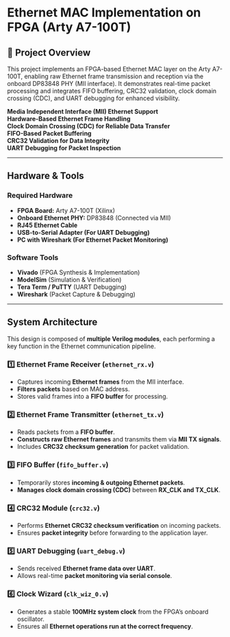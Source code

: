 # Ethernet MAC Implementation on FPGA (Arty A7-100T)

## 📌 Project Overview  
This project implements an FPGA-based Ethernet MAC layer on the Arty A7-100T, enabling raw Ethernet frame transmission and reception via the onboard DP83848 PHY (MII interface). It demonstrates real-time packet processing and integrates FIFO buffering, CRC32 validation, clock domain crossing (CDC), and UART debugging for enhanced visibility.  

 **Media Independent Interface (MII) Ethernet Support**  
 **Hardware-Based Ethernet Frame Handling**  
 **Clock Domain Crossing (CDC) for Reliable Data Transfer**  
 **FIFO-Based Packet Buffering**  
 **CRC32 Validation for Data Integrity**  
 **UART Debugging for Packet Inspection**  

---

##  **Hardware & Tools**
### **Required Hardware**
- **FPGA Board:** Arty A7-100T (Xilinx) 
- **Onboard Ethernet PHY:** DP83848 (Connected via MII)  
- **RJ45 Ethernet Cable**  
- **USB-to-Serial Adapter (For UART Debugging)**  
- **PC with Wireshark (For Ethernet Packet Monitoring)**  

###  **Software Tools**
- **Vivado** (FPGA Synthesis & Implementation)  
- **ModelSim** (Simulation & Verification)  
- **Tera Term / PuTTY** (UART Debugging)  
- **Wireshark** (Packet Capture & Debugging)  

---

## **System Architecture**
This design is composed of **multiple Verilog modules**, each performing a key function in the Ethernet communication pipeline.

### **1️⃣ Ethernet Frame Receiver (`ethernet_rx.v`)**
- Captures incoming **Ethernet frames** from the MII interface.  
- **Filters packets** based on MAC address.  
- Stores valid frames into a **FIFO buffer** for processing.  

### **2️⃣ Ethernet Frame Transmitter (`ethernet_tx.v`)**
- Reads packets from a **FIFO buffer**.  
- **Constructs raw Ethernet frames** and transmits them via **MII TX signals**.  
- Includes **CRC32 checksum generation** for packet validation.  

### **3️⃣ FIFO Buffer (`fifo_buffer.v`)**
- Temporarily stores **incoming & outgoing Ethernet packets**.  
- **Manages clock domain crossing (CDC)** between **RX_CLK and TX_CLK**.  

### **4️⃣ CRC32 Module (`crc32.v`)**
- Performs **Ethernet CRC32 checksum verification** on incoming packets.  
- Ensures **packet integrity** before forwarding to the application layer.  

### **5️⃣ UART Debugging (`uart_debug.v`)**
- Sends received **Ethernet frame data over UART**.  
- Allows real-time **packet monitoring via serial console**.  

### **6️⃣ Clock Wizard (`clk_wiz_0.v`)**
- Generates a stable **100MHz system clock** from the FPGA’s onboard oscillator.  
- Ensures all **Ethernet operations run at the correct frequency**.  



